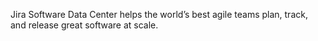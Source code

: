 Jira Software Data Center helps the world’s best agile teams plan, track, and release great software at scale.
